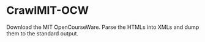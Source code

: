 CrawlMIT-OCW
============

Download the MIT OpenCourseWare. Parse the HTMLs into XMLs and dump them to the standard output.
